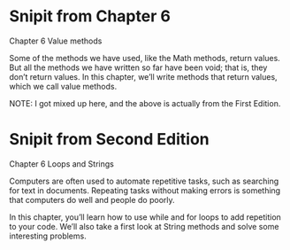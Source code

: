 # Snipit from Chapter 6

Chapter 6  Value methods

Some of the methods we have used, like the Math methods, return values. But all the methods we have written so far have been void; that is, they don’t return values. In this chapter, we’ll write methods that return values, which we call value methods.

NOTE: I got mixed up here, and the above is actually from the First Edition. 

# Snipit from Second Edition

Chapter 6  Loops and Strings

Computers are often used to automate repetitive tasks, such as searching for text in documents. Repeating tasks without making errors is something that computers do well and people do poorly.

In this chapter, you’ll learn how to use while and for loops to add repetition to your code. We’ll also take a first look at String methods and solve some interesting problems.

